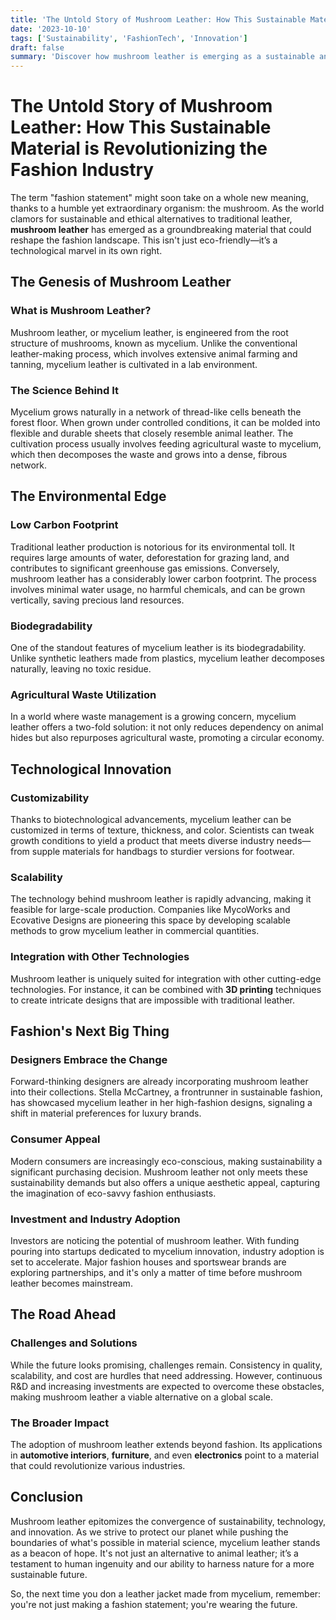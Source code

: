 ```yaml
---
title: 'The Untold Story of Mushroom Leather: How This Sustainable Material is Revolutionizing the Fashion Industry'
date: '2023-10-10'
tags: ['Sustainability', 'FashionTech', 'Innovation']
draft: false
summary: 'Discover how mushroom leather is emerging as a sustainable and innovative material in the fashion industry, offering a promising alternative to traditional leather and synthetic fabrics.'
---
```


# The Untold Story of Mushroom Leather: How This Sustainable Material is Revolutionizing the Fashion Industry

The term "fashion statement" might soon take on a whole new meaning, thanks to a humble yet extraordinary organism: the mushroom. As the world clamors for sustainable and ethical alternatives to traditional leather, **mushroom leather** has emerged as a groundbreaking material that could reshape the fashion landscape. This isn't just eco-friendly—it’s a technological marvel in its own right.

## The Genesis of Mushroom Leather

### What is Mushroom Leather?

Mushroom leather, or mycelium leather, is engineered from the root structure of mushrooms, known as mycelium. Unlike the conventional leather-making process, which involves extensive animal farming and tanning, mycelium leather is cultivated in a lab environment. 

### The Science Behind It

Mycelium grows naturally in a network of thread-like cells beneath the forest floor. When grown under controlled conditions, it can be molded into flexible and durable sheets that closely resemble animal leather. The cultivation process usually involves feeding agricultural waste to mycelium, which then decomposes the waste and grows into a dense, fibrous network.

## The Environmental Edge

### Low Carbon Footprint

Traditional leather production is notorious for its environmental toll. It requires large amounts of water, deforestation for grazing land, and contributes to significant greenhouse gas emissions. Conversely, mushroom leather has a considerably lower carbon footprint. The process involves minimal water usage, no harmful chemicals, and can be grown vertically, saving precious land resources.

### Biodegradability

One of the standout features of mycelium leather is its biodegradability. Unlike synthetic leathers made from plastics, mycelium leather decomposes naturally, leaving no toxic residue.

### Agricultural Waste Utilization

In a world where waste management is a growing concern, mycelium leather offers a two-fold solution: it not only reduces dependency on animal hides but also repurposes agricultural waste, promoting a circular economy.

## Technological Innovation

### Customizability

Thanks to biotechnological advancements, mycelium leather can be customized in terms of texture, thickness, and color. Scientists can tweak growth conditions to yield a product that meets diverse industry needs—from supple materials for handbags to sturdier versions for footwear.

### Scalability

The technology behind mushroom leather is rapidly advancing, making it feasible for large-scale production. Companies like MycoWorks and Ecovative Designs are pioneering this space by developing scalable methods to grow mycelium leather in commercial quantities.

### Integration with Other Technologies

Mushroom leather is uniquely suited for integration with other cutting-edge technologies. For instance, it can be combined with **3D printing** techniques to create intricate designs that are impossible with traditional leather.

## Fashion's Next Big Thing

### Designers Embrace the Change

Forward-thinking designers are already incorporating mushroom leather into their collections. Stella McCartney, a frontrunner in sustainable fashion, has showcased mycelium leather in her high-fashion designs, signaling a shift in material preferences for luxury brands.

### Consumer Appeal

Modern consumers are increasingly eco-conscious, making sustainability a significant purchasing decision. Mushroom leather not only meets these sustainability demands but also offers a unique aesthetic appeal, capturing the imagination of eco-savvy fashion enthusiasts.

### Investment and Industry Adoption

Investors are noticing the potential of mushroom leather. With funding pouring into startups dedicated to mycelium innovation, industry adoption is set to accelerate. Major fashion houses and sportswear brands are exploring partnerships, and it's only a matter of time before mushroom leather becomes mainstream.

## The Road Ahead

### Challenges and Solutions

While the future looks promising, challenges remain. Consistency in quality, scalability, and cost are hurdles that need addressing. However, continuous R&D and increasing investments are expected to overcome these obstacles, making mushroom leather a viable alternative on a global scale.

### The Broader Impact

The adoption of mushroom leather extends beyond fashion. Its applications in **automotive interiors**, **furniture**, and even **electronics** point to a material that could revolutionize various industries.

## Conclusion

Mushroom leather epitomizes the convergence of sustainability, technology, and innovation. As we strive to protect our planet while pushing the boundaries of what's possible in material science, mycelium leather stands as a beacon of hope. It's not just an alternative to animal leather; it’s a testament to human ingenuity and our ability to harness nature for a more sustainable future.

So, the next time you don a leather jacket made from mycelium, remember: you're not just making a fashion statement; you're wearing the future.